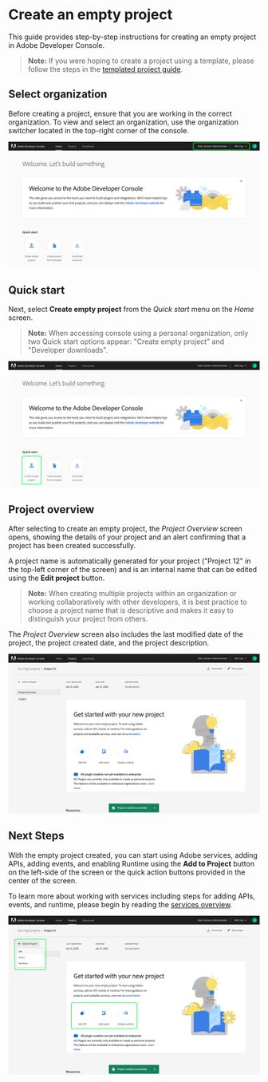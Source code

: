 # Create an empty project

This guide provides step-by-step instructions for creating an empty project in Adobe Developer Console.

> **Note:** If you were hoping to create a project using a template, please follow the steps in the [templated project guide](template-project.md).

## Select organization

Before creating a project, ensure that you are working in the correct organization. To view and select an organization, use the organization switcher located in the top-right corner of the console.

![Organization switcher in console](images/switch-organizations.png)

## Quick start

Next, select **Create empty project** from the _Quick start_ menu on the _Home_ screen.

> **Note:** When accessing console using a personal organization, only two Quick start options appear: "Create empty project" and "Developer downloads".

![](images/create-empty-project.png)

## Project overview

After selecting to create an empty project, the _Project Overview_ screen opens, showing the details of your project and an alert confirming that a project has been created successfully.

A project name is automatically generated for your project ("Project 12" in the top-left corner of the screen) and is an internal name that can be edited using the **Edit project** button.

> **Note:** When creating multiple projects within an organization or working collaboratively with other developers, it is best practice to choose a project name that is descriptive and makes it easy to distinguish your project from others.

The _Project Overview_ screen also includes the last modified date of the project, the project created date, and the project description.

![](images/empty-project-created.png)

## Next Steps

With the empty project created, you can start using Adobe services, adding APIs, adding events, and enabling Runtime using the **Add to Project** button on the left-side of the screen or the quick action buttons provided in the center of the screen.

To learn more about working with services including steps for adding APIs, events, and runtime, please begin by reading the [services overview](services.md).

![](images/empty-project-add-to-project.png)
